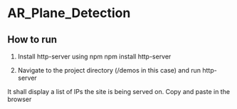 # AR_Plane_Detection

## How to run

1. Install http-server using npm
    npm install http-server
  
2. Navigate to the project directory (/demos in this case) and run 
    http-server
  
  It shall display a list of IPs the site is being served on. Copy and paste in the browser

